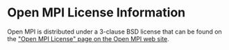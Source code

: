 # Open MPI License Information

Open MPI is distributed under a 3-clause BSD license that can be found on the
["Open MPI License" page on the Open MPI web site](https://www.open-mpi.org/community/license.php).
